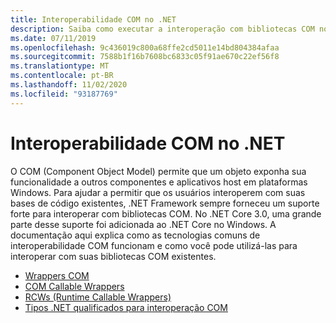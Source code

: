 ```yaml
---
title: Interoperabilidade COM no .NET
description: Saiba como executar a interoperação com bibliotecas COM no .NET.
ms.date: 07/11/2019
ms.openlocfilehash: 9c436019c800a68ffe2cd5011e14bd804384afaa
ms.sourcegitcommit: 7588b1f16b7608bc6833c05f91ae670c22ef56f8
ms.translationtype: MT
ms.contentlocale: pt-BR
ms.lasthandoff: 11/02/2020
ms.locfileid: "93187769"
---
```

# <a name="com-interop-in-net"></a>Interoperabilidade COM no .NET

O COM (Component Object Model) permite que um objeto exponha sua funcionalidade a outros componentes e aplicativos host em plataformas Windows. Para ajudar a permitir que os usuários interoperem com suas bases de código existentes, .NET Framework sempre forneceu um suporte forte para interoperar com bibliotecas COM. No .NET Core 3.0, uma grande parte desse suporte foi adicionada ao .NET Core no Windows. A documentação aqui explica como as tecnologias comuns de interoperabilidade COM funcionam e como você pode utilizá-las para interoperar com suas bibliotecas COM existentes.

- [Wrappers COM](./com-wrappers.md)
- [COM Callable Wrappers](./com-callable-wrapper.md)
- [RCWs (Runtime Callable Wrappers)](./runtime-callable-wrapper.md)
- [Tipos .NET qualificados para interoperação COM](./qualify-net-types-for-interoperation.md)
